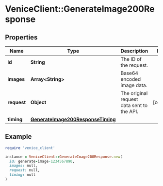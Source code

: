 # VeniceClient::GenerateImage200Response

## Properties

| Name | Type | Description | Notes |
| ---- | ---- | ----------- | ----- |
| **id** | **String** | The ID of the request. |  |
| **images** | **Array&lt;String&gt;** | Base64 encoded image data. |  |
| **request** | **Object** | The original request data sent to the API. | [optional] |
| **timing** | [**GenerateImage200ResponseTiming**](GenerateImage200ResponseTiming.md) |  |  |

## Example

```ruby
require 'venice_client'

instance = VeniceClient::GenerateImage200Response.new(
  id: generate-image-1234567890,
  images: null,
  request: null,
  timing: null
)
```

